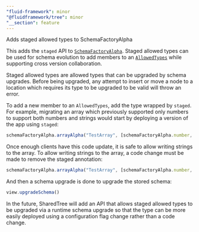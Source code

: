 ```yaml
---
"fluid-framework": minor
"@fluidframework/tree": minor
"__section": feature
---
```

Adds staged allowed types to SchemaFactoryAlpha

This adds the `staged` API to [`SchemaFactoryAlpha`](https://fluidframework.com/docs/api/fluid-framework/schemafactoryalpha-class).
Staged allowed types can be used for schema evolution to add members to an [`AllowedTypes`](https://fluidframework.com/docs/api/fluid-framework/allowedtypes-typealias) while supporting cross version collaboration.

Staged allowed types are allowed types that can be upgraded by schema upgrades.
Before being upgraded, any attempt to insert or move a node to a location which requires its type to be upgraded to be valid will throw an error.

To add a new member to an `AllowedTypes`, add the type wrapped by `staged`.
For example, migrating an array which previously supported only numbers to support both numbers and strings would start by deploying a version of the app using `staged`:
```typescript
schemaFactoryAlpha.arrayAlpha("TestArray", [schemaFactoryAlpha.number, schemaFactoryAlpha.staged(schemaFactoryAlpha.string)]);
```

Once enough clients have this code update, it is safe to allow writing strings to the array.
To allow writing strings to the array, a code change must be made to remove the staged annotation:
```typescript
schemaFactoryAlpha.arrayAlpha("TestArray", [schemaFactoryAlpha.number, schemaFactoryAlpha.string]);
```

And then a schema upgrade is done to upgrade the stored schema:
```typescript
view.upgradeSchema()
```

In the future, SharedTree will add an API that allows staged allowed types to be upgraded via a runtime schema upgrade so that the type can be more easily deployed using a configuration flag change rather than a code change.
